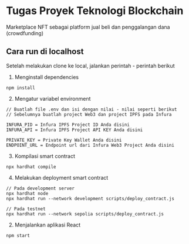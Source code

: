 # Tugas Proyek Teknologi Blockchain

Marketplace NFT sebagai platform jual beli dan penggalangan dana (crowdfunding)

## Cara run di localhost

Setelah melakukan clone ke local, jalankan perintah - perintah berikut

1. Menginstall dependencies

```
npm install
```

2. Mengatur variabel environment

```
// Buatlah file .env dan isi dengan nilai - nilai seperti berikut
// Sebelumnya buatlah project Web3 dan project IPFS pada Infura

INFURA_PID = Infura IPFS Project ID Anda disini
INFURA_API = Infura IPFS Project API KEY Anda disini

PRIVATE_KEY = Private Key Wallet Anda disini
ENDPOINT_URL = Endpoint url dari Infura Web3 Project Anda disini
```

3. Kompilasi smart contract

```
npx hardhat compile
```

4. Melakukan deployment smart contract

```
// Pada development server
npx hardhat node
npx hardhat run --network development scripts/deploy_contract.js

// Pada testnet
npx hardhat run --network sepolia scripts/deploy_contract.js
```

2. Menjalankan aplikasi React

```
npm start
```

